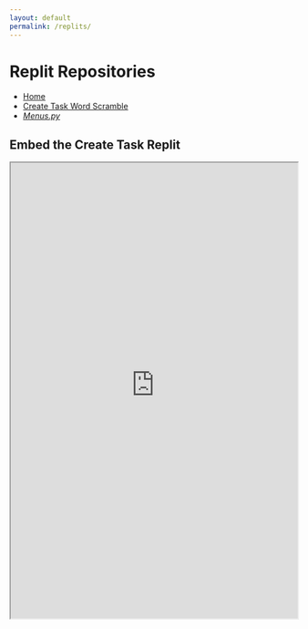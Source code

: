 ```yaml
--- 
layout: default
permalink: /replits/
--- 
```


# Replit Repositories
- [Home](..)
- [Create Task Word Scramble](https://replit.com/@valenryanreynol/Beach-Guessing-Game#Team-MicrosoftTechSupport/main.py)
- [*Menus.py*](https://replit.com/@valenryanreynol/Valen-Tri-3-Work#.replit) 

## Embed the Create Task Replit

<iframe height="800px" width="100%" src="https://Beach-Guessing-Game.valenryanreynol.repl.co?lite=true"></iframe>
